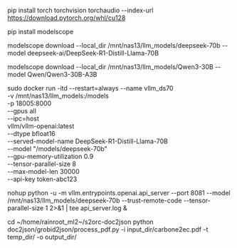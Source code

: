 pip install torch torchvision torchaudio --index-url https://download.pytorch.org/whl/cu128

pip install modelscope

modelscope download --local_dir /mnt/nas13/llm_models/deepseek-70b --model deepseek-ai/DeepSeek-R1-Distill-Llama-70B

modelscope download --local_dir /mnt/nas13/llm_models/Qwen3-30B --model Qwen/Qwen3-30B-A3B


sudo docker run -itd --restart=always --name vllm_ds70 \
-v /mnt/nas13/llm_models:/models \
-p 18005:8000 \
--gpus all \
--ipc=host \
vllm/vllm-openai:latest \
--dtype bfloat16 \
--served-model-name DeepSeek-R1-Distill-Llama-70B \
--model "/models/deepseek-70b" \
--gpu-memory-utilization 0.9 \
--tensor-parallel-size 8 \
--max-model-len 30000 \
--api-key token-abc123


nohup python -u -m vllm.entrypoints.openai.api_server --port 8081 --model /mnt/nas13/llm_models/deepseek-70b --trust-remote-code --tensor-parallel-size 1 2>&1 | tee api_server.log &



cd ~/home/rainroot_ml2~/s2orc-doc2json
python doc2json/grobid2json/process_pdf.py -i input_dir/carbone2ec.pdf -t temp_dir/ -o output_dir/
